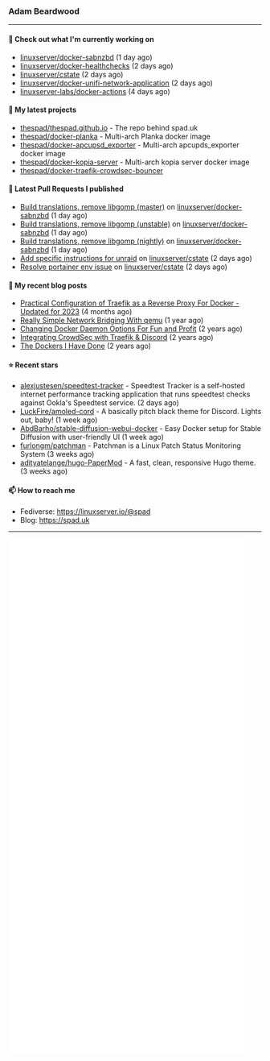 ### Adam Beardwood
---
#### 👷 Check out what I'm currently working on

- [linuxserver/docker-sabnzbd](https://github.com/linuxserver/docker-sabnzbd) (1 day ago)
- [linuxserver/docker-healthchecks](https://github.com/linuxserver/docker-healthchecks) (2 days ago)
- [linuxserver/cstate](https://github.com/linuxserver/cstate) (2 days ago)
- [linuxserver/docker-unifi-network-application](https://github.com/linuxserver/docker-unifi-network-application) (2 days ago)
- [linuxserver-labs/docker-actions](https://github.com/linuxserver-labs/docker-actions) (4 days ago)

#### 🌱 My latest projects

- [thespad/thespad.github.io](https://github.com/thespad/thespad.github.io) - The repo behind spad.uk
- [thespad/docker-planka](https://github.com/thespad/docker-planka) - Multi-arch Planka docker image
- [thespad/docker-apcupsd_exporter](https://github.com/thespad/docker-apcupsd_exporter) - Multi-arch apcupds_exporter docker image
- [thespad/docker-kopia-server](https://github.com/thespad/docker-kopia-server) - Multi-arch kopia server docker image 
- [thespad/docker-traefik-crowdsec-bouncer](https://github.com/thespad/docker-traefik-crowdsec-bouncer)

#### 🔨 Latest Pull Requests I published

- [Build translations, remove libgomp (master)](https://github.com/linuxserver/docker-sabnzbd/pull/213) on [linuxserver/docker-sabnzbd](https://github.com/linuxserver/docker-sabnzbd) (1 day ago)
- [Build translations, remove libgomp (unstable)](https://github.com/linuxserver/docker-sabnzbd/pull/212) on [linuxserver/docker-sabnzbd](https://github.com/linuxserver/docker-sabnzbd) (1 day ago)
- [Build translations, remove libgomp (nightly)](https://github.com/linuxserver/docker-sabnzbd/pull/211) on [linuxserver/docker-sabnzbd](https://github.com/linuxserver/docker-sabnzbd) (1 day ago)
- [Add specific instructions for unraid](https://github.com/linuxserver/cstate/pull/187) on [linuxserver/cstate](https://github.com/linuxserver/cstate) (2 days ago)
- [Resolve portainer env issue](https://github.com/linuxserver/cstate/pull/186) on [linuxserver/cstate](https://github.com/linuxserver/cstate) (2 days ago)

#### 📜 My recent blog posts

- [Practical Configuration of Traefik as a Reverse Proxy For Docker - Updated for 2023](https://www.spad.uk/posts/practical-configuration-of-traefik-as-a-reverse-proxy-for-docker-updated-for-2023/) (4 months ago)
- [Really Simple Network Bridging With qemu](https://www.spad.uk/posts/really-simple-network-bridging-with-qemu/) (1 year ago)
- [Changing Docker Daemon Options For Fun and Profit](https://www.spad.uk/posts/changing-docker-daemon-options-for-fun-and-profit/) (2 years ago)
- [Integrating CrowdSec with Traefik &amp; Discord](https://www.spad.uk/posts/integrating-crowdsec-with-traefik-discord/) (2 years ago)
- [The Dockers I Have Done](https://www.spad.uk/posts/the-dockers-i-have-done/) (2 years ago)

#### ⭐ Recent stars

- [alexjustesen/speedtest-tracker](https://github.com/alexjustesen/speedtest-tracker) - Speedtest Tracker is a self-hosted internet performance tracking application that runs speedtest checks against Ookla&#39;s Speedtest service. (2 days ago)
- [LuckFire/amoled-cord](https://github.com/LuckFire/amoled-cord) - A basically pitch black theme for Discord. Lights out, baby! (1 week ago)
- [AbdBarho/stable-diffusion-webui-docker](https://github.com/AbdBarho/stable-diffusion-webui-docker) - Easy Docker setup for Stable Diffusion with user-friendly UI (1 week ago)
- [furlongm/patchman](https://github.com/furlongm/patchman) - Patchman is a Linux Patch Status Monitoring System (3 weeks ago)
- [adityatelange/hugo-PaperMod](https://github.com/adityatelange/hugo-PaperMod) -  A fast, clean, responsive Hugo theme. (3 weeks ago)

#### 📫 How to reach me
- Fediverse: https://linuxserver.io/@spad
- Blog: https://spad.uk
---
<img src="https://raw.githubusercontent.com/thespad/thespad/main/github-metrics.svg">
